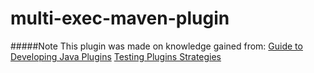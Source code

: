 # multi-exec-maven-plugin


#####Note
This plugin was made on knowledge gained from:
[Guide to Developing Java Plugins](https://maven.apache.org/guides/plugin/guide-java-plugin-development.html)
[Testing Plugins Strategies](https://maven.apache.org/plugin-developers/plugin-testing.html)